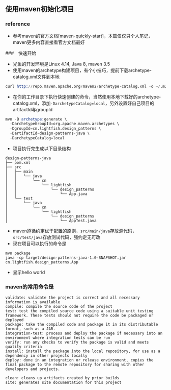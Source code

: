 ## 使用maven初始化项目

### reference

- 参考maven的官方文档[maven-quickly-start]，本篇仅仅只个人笔记，maven更多内容直接看官方文档最好

###　快速开始

- 光鱼的开发环境是Linux 4.14, Java 8, maven 3.5
- 使用maven的archetype构建项目，有个小技巧，提前下载archetype-catalog.xml文件到本地

```s
curl http://repo.maven.apache.org/maven2/archetype-catalog.xml -o ~/.m2/repository/catalog.xml
```

- 在你的工作目录下执行快速创建的命令，当然使用本地下载好的archetype-catalog.xml，添加`-DarchetypeCatalog=local`，另外设置好自己项目的artifactId与groupId

```s
mvn -B archetype:generate \
  -DarchetypeGroupId=org.apache.maven.archetypes \
  -DgroupId=cn.lightfish.design_patterns \
  -DartifactId=design-patterns-java \
  -DarchetypeCatalog=local

```

- 项目执行完生成以下目录结构

```
design-patterns-java
├── pom.xml
├── src
│   ├── main
│   │   └── java
│   │       └── cn
│   │           └── lightfish
│   │               └── design_patterns
│   │                   └── App.java
│   └── test
│       └── java
│           └── cn
│               └── lightfish
│                   └── design_patterns
│                       └── AppTest.java
```

- maven遵循约定优于配置的原则，`src/main/java`存放源代码，`src/test/java`存放测试代码，强约定无可改
- 现在项目可以执行的命令是

```
mvn package
java -cp target/design-patterns-java-1.0-SNAPSHOT.jar cn.lightfish.design_patterns.App
```

- 显示hello world

### maven的常用命令是

```
validate: validate the project is correct and all necessary information is available
compile: compile the source code of the project
test: test the compiled source code using a suitable unit testing framework. These tests should not require the code be packaged or deployed
package: take the compiled code and package it in its distributable format, such as a JAR.
integration-test: process and deploy the package if necessary into an environment where integration tests can be run
verify: run any checks to verify the package is valid and meets quality criteria
install: install the package into the local repository, for use as a dependency in other projects locally
deploy: done in an integration or release environment, copies the final package to the remote repository for sharing with other developers and projects.

clean: cleans up artifacts created by prior builds
site: generates site documentation for this project
```

[maven-document]:http://maven.apache.org/guides/getting-started/index.html#How_do_I_make_my_first_Maven_project